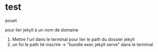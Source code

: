 # test

pouet

 pour lier jekyll à un nom de domaine
 1. Mettre l'url dans le terminal pour lier le path du dossier jekyll
 2. un foi le path lié inscrire -> "bundle exec jekyll serve" dans le terminal
